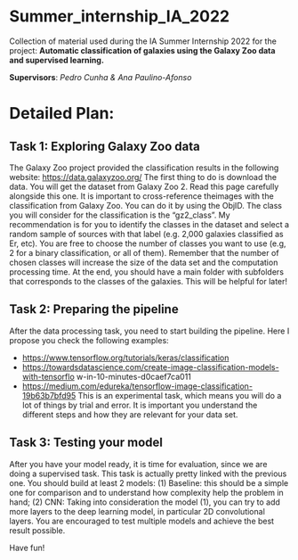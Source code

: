 # Summer_internship_IA_2022
Collection of material used during the IA Summer Internship 2022 for the project: **Automatic classification of galaxies using the Galaxy Zoo data and supervised learning.**

**Supervisors**: *Pedro Cunha & Ana Paulino-Afonso*

# Detailed Plan:
## Task 1: Exploring Galaxy Zoo data
The Galaxy Zoo project provided the classification results in the following website:
https://data.galaxyzoo.org/
The first thing to do is download the data. You will get the dataset from Galaxy Zoo 2.
Read this page carefully alongside this one. It is important to cross-reference theimages with the classification from Galaxy Zoo. You can do it by using the ObjID. The
class you will consider for the classification is the “gz2_class”.
My recommendation is for you to identify the classes in the dataset and select a random
sample of sources with that label (e.g. 2,000 galaxies classified as Er, etc). You are free
to choose the number of classes you want to use (e.g, 2 for a binary classification, or all
of them). Remember that the number of chosen classes will increase the size of the
data set and the computation processing time.
At the end, you should have a main folder with subfolders that corresponds to the
classes of the galaxies. This will be helpful for later!

## Task 2: Preparing the pipeline
After the data processing task, you need to start building the pipeline.
Here I propose you check the following examples:
- https://www.tensorflow.org/tutorials/keras/classification
- https://towardsdatascience.com/create-image-classification-models-with-tensorflo
w-in-10-minutes-d0caef7ca011
- https://medium.com/edureka/tensorflow-image-classification-19b63b7bfd95
This is an experimental task, which means you will do a lot of things by trial and error. It
is important you understand the different steps and how they are relevant for your data
set.

## Task 3: Testing your model
After you have your model ready, it is time for evaluation, since we are doing a
supervised task. This task is actually pretty linked with the previous one. You should
build at least 2 models: (1) Baseline: this should be a simple one for comparison and to
understand how complexity help the problem in hand; (2) CNN: Taking into
consideration the model (1), you can try to add more layers to the deep learning model,
in particular 2D convolutional layers. You are encouraged to test multiple models and
achieve the best result possible.

Have fun!
